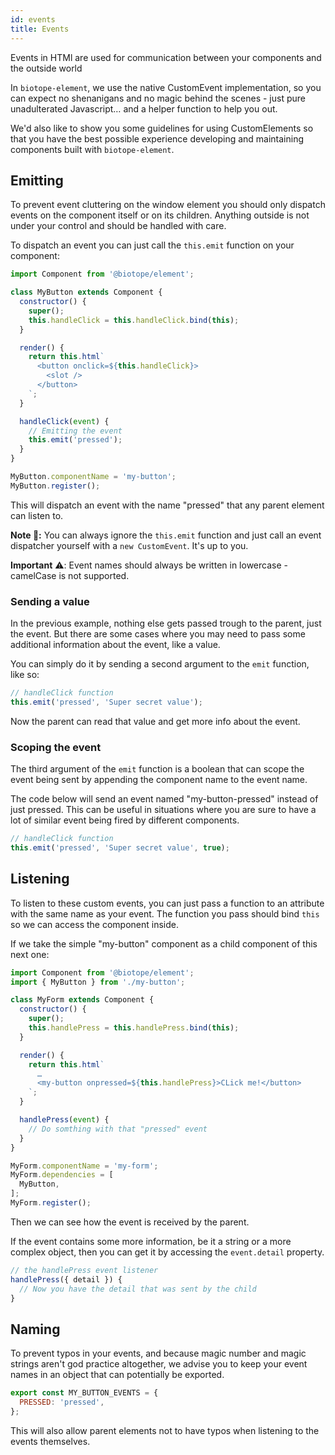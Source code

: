 ```yaml
---
id: events
title: Events
---
```


Events in HTMl are used for communication between your components and the outside world

In `biotope-element`, we use the native CustomEvent implementation, so you can expect no shenanigans
and no magic behind the scenes - just pure unadulterated Javascript… and a helper function to help
you out.

We'd also like to show you some guidelines for using CustomElements so that you have the best
possible experience developing and maintaining components built with `biotope-element`.

## Emitting
To prevent event cluttering on the window element you should only dispatch events on the component
itself or on its children. Anything outside is not under your control and should be handled with
care.

To dispatch an event you can just call the `this.emit` function on your component:

```javascript
import Component from '@biotope/element';

class MyButton extends Component {
  constructor() {
    super();
    this.handleClick = this.handleClick.bind(this);
  }

  render() {
    return this.html`
      <button onclick=${this.handleClick}>
        <slot />
      </button>
    `;
  }

  handleClick(event) {
    // Emitting the event
    this.emit('pressed');
  }
}

MyButton.componentName = 'my-button';
MyButton.register();
```

This will dispatch an event with the name "pressed" that any parent element can listen to.

__Note 📝:__ You can always ignore the `this.emit` function and just call an event dispatcher
yourself with a `new CustomEvent`. It's up to you.

__Important__ ⚠️: Event names should always be written in lowercase - camelCase is not supported.

### Sending a value
In the previous example, nothing else gets passed trough to the parent, just the event. But there
are some cases where you may need to pass some additional information about the event, like a value.

You can simply do it by sending a second argument to the `emit` function, like so:

```javascript
// handleClick function
this.emit('pressed', 'Super secret value');
```

Now the parent can read that value and get more info about the event.

### Scoping the event
The third argument of the `emit` function is a boolean that can scope the event being sent by
appending the component name to the event name.

The code below will send an event named "my-button-pressed" instead of just pressed. This can be
useful in situations where you are sure to have a lot of similar event being fired by different
components.

```javascript
// handleClick function
this.emit('pressed', 'Super secret value', true);
```

## Listening
To listen to these custom events, you can just pass a function to an attribute with the same
name as your event. The function you pass should bind `this` so we can access the component inside.

If we take the simple "my-button" component as a child component of this next one:

```javascript
import Component from '@biotope/element';
import { MyButton } from './my-button';

class MyForm extends Component {
  constructor() {
    super();
    this.handlePress = this.handlePress.bind(this);
  }

  render() {
    return this.html`
      …
      <my-button onpressed=${this.handlePress}>CLick me!</button>
    `;
  }

  handlePress(event) {
    // Do somthing with that "pressed" event
  }
}

MyForm.componentName = 'my-form';
MyForm.dependencies = [
  MyButton,
];
MyForm.register();
```

Then we can see how the event is received by the parent.

If the event contains some more information, be it a string or a more complex object, then you can
get it by accessing the `event.detail` property.

```javascript
// the handlePress event listener
handlePress({ detail }) {
  // Now you have the detail that was sent by the child
}
```

## Naming
To prevent typos in your events, and because magic number and magic strings aren't god practice
altogether, we advise you to keep your event names in an object that can potentially be exported.

```javascript
export const MY_BUTTON_EVENTS = {
  PRESSED: 'pressed',
};
```

This will also allow parent elements not to have typos when listening to the events themselves.
